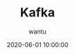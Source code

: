 ---
layout:     post
title:      "Kafka"
subtitle:   ""
date:       2020-06-01 10:00:00
author:     "wantu"
header-img: "img/post-bg-rwd.jpg"
catalog: true
tags:
    - Kafka
    - 消息队列
---